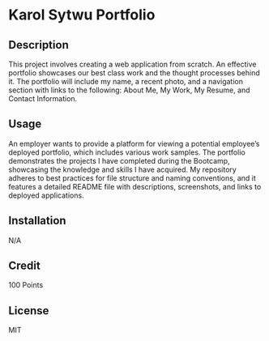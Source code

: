 # Karol Sytwu Portfolio

## Description

This project involves creating a web application from scratch. An effective portfolio showcases our best class work and the thought processes behind it. The portfolio will include my name, a recent photo, and a navigation section with links to the following: About Me, My Work, My Resume, and Contact Information.

## Usage

An employer wants to provide a platform for viewing a potential employee’s deployed portfolio, which includes various work samples. The portfolio demonstrates the projects I have completed during the Bootcamp, showcasing the knowledge and skills I have acquired. My repository adheres to best practices for file structure and naming conventions, and it features
a detailed README file with descriptions, screenshots, and links to deployed applications.


## Installation

N/A 

## Credit

100 Points

## License

MIT 



